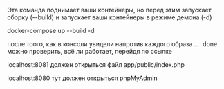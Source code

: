 Эта команда поднимает ваши контейнеры, но перед этим запускает сборку
(--build) и запускает ваши контейнеры в режиме демона (-d)

docker-compose up --build -d

после тоого, как в консоли увидели напротив каждого образа .... done
можно проверить, всё ли работает, перейдя по ссылке

localhost:8081 
должен открыться файл app/public/index.php

localhost:8080
тут должен открыться phpMyAdmin